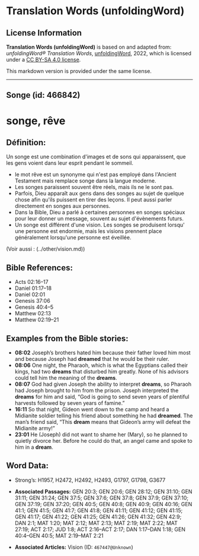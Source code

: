 # Translation Words (unfoldingWord)

## License Information

**Translation Words (unfoldingWord)** is based on and adapted from: _unfoldingWord® Translation Words_, [unfoldingWord](https://unfoldingword.org/utw), 2022, which is licensed under a [CC BY-SA 4.0 license](https://creativecommons.org/licenses/by-sa/4.0/legalcode.en).

This markdown version is provided under the same license.



--------------------------------

## Songe (id: 466842)

songe, rêve
===========

Définition:
-----------

Un songe est une combination d'images et de sons qui apparaissent, que les gens voient dans leur esprit pendant le sommeil.

* le mot rêve est un synonyme qui n'est pas employé dans l'Ancient Testament mais remplace songe dans la langue moderne.
* Les songes paraissent souvent être réels, mais ils ne le sont pas.
* Parfois, Dieu apparaît aux gens dans des songes au sujet de quelque chose afin qu'ils puissent en tirer des leçons. Il peut aussi parler directement en songes aux personnes.
* Dans la Bible, Dieu a parlé à certaines personnes en songes spéciaux pour leur donner un message, souvent au sujet d'évènements futurs.
* Un songe est différent d'une vision. Les songes se produisent lorsqu' une personne est endormie, mais les visions prennent place généralement lorsqu'une personne est éveillée.

(Voir aussi : (../other/vision.md))

Bible References:
-----------------

* Acts 02:16–17
* Daniel 01:17–18
* Daniel 02:01
* Genesis 37:06
* Genesis 40:4–5
* Matthew 02:13
* Matthew 02:19–21

Examples from the Bible stories:
--------------------------------

* **08:02** Joseph’s brothers hated him because their father loved him most and because Joseph had **dreamed** that he would be their ruler.
* **08:06** One night, the Pharaoh, which is what the Egyptians called their kings, had two **dreams** that disturbed him greatly. None of his advisors could tell him the meaning of the **dreams**.
* **08:07** God had given Joseph the ability to interpret **dreams**, so Pharaoh had Joseph brought to him from the prison. Joseph interpreted the **dreams** for him and said, “God is going to send seven years of plentiful harvests followed by seven years of famine.”
* **16:11** So that night, Gideon went down to the camp and heard a Midianite soldier telling his friend about something he had **dreamed**. The man’s friend said, “This **dream** means that Gideon’s army will defeat the Midianite army!”
* **23:01** He (Joseph) did not want to shame her (Mary), so he planned to quietly divorce her. Before he could do that, an angel came and spoke to him in a **dream**.

Word Data:
----------

* Strong’s: H1957, H2472, H2492, H2493, G1797, G1798, G3677

* **Associated Passages:** GEN 20:3; GEN 20:6; GEN 28:12; GEN 31:10; GEN 31:11; GEN 31:24; GEN 37:5; GEN 37:6; GEN 37:8; GEN 37:9; GEN 37:10; GEN 37:19; GEN 37:20; GEN 40:5; GEN 40:8; GEN 40:9; GEN 40:16; GEN 41:1; GEN 41:5; GEN 41:7; GEN 41:8; GEN 41:11; GEN 41:12; GEN 41:15; GEN 41:17; GEN 41:22; GEN 41:25; GEN 41:26; GEN 41:32; GEN 42:9; DAN 2:1; MAT 1:20; MAT 2:12; MAT 2:13; MAT 2:19; MAT 2:22; MAT 27:19; ACT 2:17; JUD 1:8; ACT 2:16–ACT 2:17; DAN 1:17–DAN 1:18; GEN 40:4–GEN 40:5; MAT 2:19–MAT 2:21
* **Associated Articles:** Vision (ID: `467447@Unknown`)

